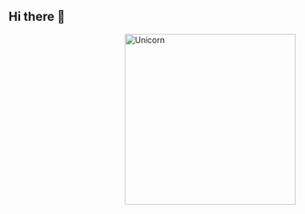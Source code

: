 ## Hi there 👋
<img align="right" width=300px alt="Unicorn" src="https://media.tenor.com/BhoCoqBi5AcAAAAj/smack-angry.gif" />
<!--
**Bananice-666/Bananice-666** is a ✨ _special_ ✨ repository because its `README.md` (this file) appears on your GitHub profile.

Here are some ideas to get you started:

- 🔭 I’m currently working on ...
- 🌱 I’m currently learning ...
- 👯 I’m looking to collaborate on ...
- 🤔 I’m looking for help with ...
- 💬 Ask me about ...
- 📫 How to reach me: ...
- 😄 Pronouns: ...
- ⚡ Fun fact: ...
-->
